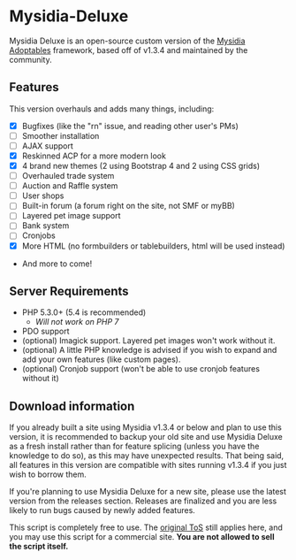 # Mysidia-Deluxe
Mysidia Deluxe is an open-source custom version of the [Mysidia Adoptables](http://mysidiaadoptables.com/) framework, based off of v1.3.4 and maintained by the community.
## Features
This version overhauls and adds many things, including:
- [x] Bugfixes (like the "rn" issue, and reading other user's PMs)
- [ ] Smoother installation
- [ ] AJAX support
- [x] Reskinned ACP for a more modern look
- [x] 4 brand new themes (2 using Bootstrap 4 and 2 using CSS grids)
- [ ] Overhauled trade system
- [ ] Auction and Raffle system
- [ ] User shops
- [ ] Built-in forum (a forum right on the site, not SMF or myBB)
- [ ] Layered pet image support
- [ ] Bank system
- [ ] Cronjobs
- [x] More HTML (no formbuilders or tablebuilders, html will be used instead)
- And more to come!

## Server Requirements
- PHP 5.3.0+ (5.4 is recommended)
  - *Will not work on PHP 7*
- PDO support
- (optional) Imagick support. Layered pet images won't work without it.
- (optional) A little PHP knowledge is advised if you wish to expand and add your own features (like custom pages).
- (optional) Cronjob support (won't be able to use cronjob features without it)

## Download information
If you already built a site using Mysidia v1.3.4 or below and plan to use this version, it is recommended to backup your old site and use Mysidia Deluxe as a fresh install rather than for feature splicing (unless you have the knowledge to do so), as this may have unexpected results. That being said, all features in this version are compatible with sites running v1.3.4 if you just wish to borrow them.

If you're planning to use Mysidia Deluxe for a new site, please use the latest version from the releases section. Releases are finalized and you are less likely to run bugs caused by newly added features.

This script is completely free to use. The [original ToS](http://www.mysidiaadoptables.com/tos.php) still applies here, and you may use this script for a commercial site. **You are not allowed to sell the script itself.**
